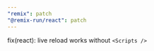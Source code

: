 ```yaml
---
"remix": patch
"@remix-run/react": patch
---
```


fix(react): live reload works without `<Scripts />`
